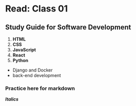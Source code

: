 # Read: Class 01

## Study Guide for Software Development

1. **HTML**
2. **CSS**
3. **JavaScript**
4. **React**
5. **Python**

- Django and Docker
- back-end development

### Practice here for markdown

***Italics***
